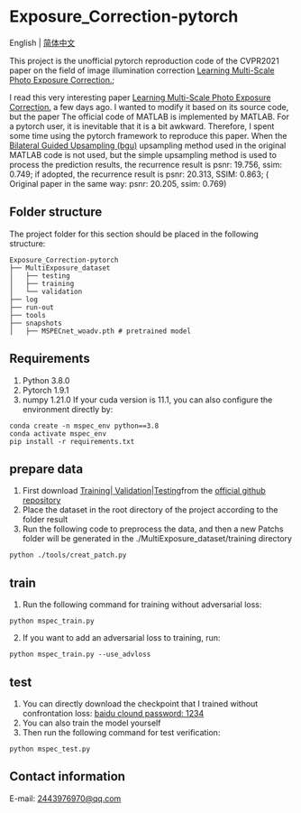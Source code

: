 # Exposure_Correction-pytorch
English | [简体中文](README.md)

This project is the unofficial pytorch reproduction code of the CVPR2021 paper on the field of image illumination correction [Learning Multi-Scale Photo Exposure Correction.](https://arxiv.org/pdf/2003.11596.pdf);
    
I read this very interesting paper [Learning Multi-Scale Photo Exposure Correction.](https://arxiv.org/pdf/2003.11596.pdf) a few days ago. I wanted to modify it based on its source code, but the paper The official code of MATLAB is implemented by MATLAB. For a pytorch user, it is inevitable that it is a bit awkward. Therefore, I spent some time using the pytorch framework to reproduce this paper. When the [Bilateral Guided Upsampling (bgu)](Image_upsample_tools/run_bgu.m) upsampling method used in the original MATLAB code is not used, but the simple upsampling method is used to process the prediction results, the recurrence result is psnr: 19.756, ssim: 0.749; if adopted, the recurrence result is psnr: 20.313, SSIM: 0.863; ( Original paper in the same way: psnr: 20.205, ssim: 0.769)
    

## Folder structure
The project folder for this section should be placed in the following structure:
```
Exposure_Correction-pytorch
├── MultiExposure_dataset
│   ├── testing
│   ├── training
│   └── validation
├── log
├── run-out
├── tools
├── snapshots
│   ├── MSPECnet_woadv.pth # pretrained model
```
## Requirements

1. Python  3.8.0
2. Pytorch 1.9.1
3. numpy   1.21.0
If your cuda version is 11.1, you can also configure the environment directly by:
```
conda create -n mspec_env python==3.8
conda activate mspec_env
pip install -r requirements.txt
```
## prepare data
1. First download [Training](https://ln2.sync.com/dl/141f68cf0/mrt3jtm9-ywbdrvtw-avba76t4-w6fw8fzj)|[ Validation](https://ln2.sync.com/dl/49a6738c0/3m3imxpe-w6eqiczn-vripaqcf-jpswtcfr)|[Testing](https://ln2.sync.com/dl/098a6c5e0/cienw23w-usca2rgh-u5fxiex-q7vydzkp)from the [official github repository](https://github.com/mahmoudnafifi/Exposure_Correction)
2. Place the dataset in the root directory of the project according to the folder result
3. Run the following code to preprocess the data, and then a new Patchs folder will be generated in the ./MultiExposure_dataset/training directory
```
python ./tools/creat_patch.py
```
## train
1. Run the following command for training without adversarial loss:
```
python mspec_train.py
```

2. If you want to add an adversarial loss to training, run:
```
python mspec_train.py --use_advloss
```

## test
1. You can directly download the checkpoint that I trained without confrontation loss: [baidu clound password: 1234](https://pan.baidu.com/s/1GlXrhQfdasCPStcPp5ahyQ)
2. You can also train the model yourself
3. Then run the following command for test verification:
```
python mspec_test.py
```
## Contact information
E-mail: 2443976970@qq.com
